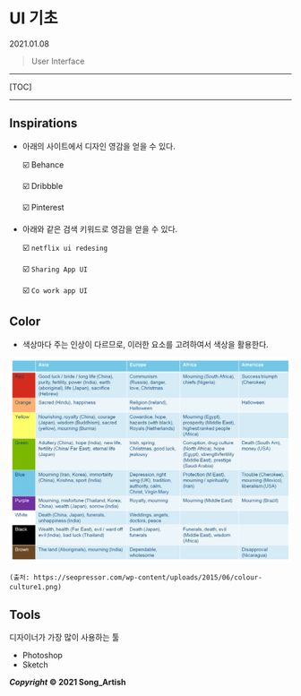 # UI 기초

2021.01.08

> User Interface

---

[TOC]

---



## Inspirations

- 아래의 사이트에서 디자인 영감을 얻을 수 있다.

  :ballot_box_with_check: Behance

  :ballot_box_with_check: Dribbble

  :ballot_box_with_check: Pinterest

- 아래와 같은 검색 키워드로 영감을 얻을 수 있다.

  :ballot_box_with_check: `netflix ui redesing`

  :ballot_box_with_check: `Sharing App UI`

  :ballot_box_with_check: `Co work app UI`



## Color

- 색상마다 주는 인상이 다르므로, 이러한 요소를 고려하여서 색상을 활용한다.

![colors](img/colors.png)

`(출처: https://seopressor.com/wp-content/uploads/2015/06/colour-culture1.png)`



## Tools

디자이너가 가장 많이 사용하는 툴

- Photoshop
- Sketch



***Copyright* © 2021 Song_Artish**